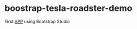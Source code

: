 # boostrap-tesla-roadster-demo
First [APP](https://davdiddadev.github.io/bootstrap-tesla-roadster-demo/) using Bootstrap Studio
